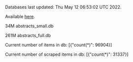 Databases last updated: Thu May 12 06:53:02 UTC 2022. 

Available [here](https://github.com/cbeauhilton/ash-db/releases).


34M	abstracts_small.db

261M	abstracts_full.db

Current number of items in db:
[{"count(*)": 96904}]

Current number of scraped items in db:
[{"count(*)": 31337}]
